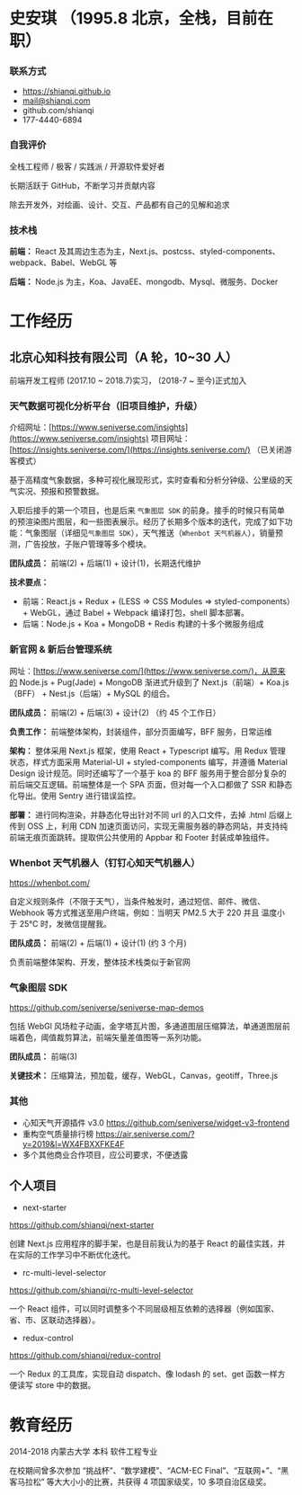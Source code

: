 # 史安琪 （1995.8 北京，全栈，目前在职）

### 联系方式

- https://shianqi.github.io
- mail@shianqi.com
- github.com/shianqi
- 177-4440-6894

### 自我评价

全栈工程师 / 极客 / 实践派 / 开源软件爱好者

长期活跃于 GitHub，不断学习并贡献内容

除去开发外，对绘画、设计、交互、产品都有自己的见解和追求

### 技术栈

**前端：** React 及其周边生态为主，Next.js、postcss、styled-components、webpack、Babel、WebGL 等

**后端：** Node.js 为主，Koa、JavaEE、mongodb、Mysql、微服务、Docker

# 工作经历

## 北京心知科技有限公司（A 轮，10~30 人）

前端开发工程师 (2017.10 ~ 2018.7)实习， (2018-7 ~ 至今)正式加入

### 天气数据可视化分析平台（旧项目维护，升级）

介绍网址：[https://www.seniverse.com/insights](https://www.seniverse.com/insights)
项目网址：[https://insights.seniverse.com/](https://insights.seniverse.com/) （已关闭游客模式）

基于高精度气象数据，多种可视化展现形式，实时查看和分析分钟级、公里级的天气实况、预报和预警数据。

入职后接手的第一个项目，也是后来 `气象图层 SDK` 的前身。接手的时候只有简单的预渲染图片图层，和一些图表展示。经历了长期多个版本的迭代，完成了如下功能：气象图层（详细见`气象图层 SDK`），天气推送（`Whenbot 天气机器人`），销量预测，广告投放，子账户管理等多个模块。

**团队成员：** 前端(2) + 后端(1) + 设计(1)，长期迭代维护

**技术要点：**

- 前端：React.js + Redux + (LESS => CSS Modules => styled-components）+ WebGL，通过 Babel + Webpack 编译打包，shell 脚本部署。
- 后端：Node.js + Koa + MongoDB + Redis 构建的十多个微服务组成

### 新官网 & 新后台管理系统

网址：[https://www.seniverse.com/](https://www.seniverse.com/)，从原来的 Node.js + Pug(Jade) + MongoDB 渐进式升级到了 Next.js（前端）+ Koa.js（BFF） + Nest.js（后端）+ MySQL 的组合。

**团队成员：** 前端(2) + 后端(3) + 设计(2) （约 45 个工作日）

**负责工作：** 前端整体架构，封装组件，部分页面编写，BFF 服务，日常运维

**架构：** 整体采用 Next.js 框架，使用 React + Typescript 编写。用 Redux 管理状态，样式方面采用 Material-UI + styled-components 编写，并遵循 Material Design 设计规范。同时还编写了一个基于 koa 的 BFF 服务用于整合部分复杂的前后端交互逻辑。前端整体是一个 SPA 页面，但对每一个入口都做了 SSR 和静态化导出。使用 Sentry 进行错误监控。

**部署：** 进行同构渲染，并静态化导出针对不同 url 的入口文件，去掉 .html 后缀上传到 OSS 上，利用 CDN 加速页面访问，实现无需服务器的静态网站，并支持纯前端无痕页面跳转。提取供公共使用的 Appbar 和 Footer 封装成单独组件。

### Whenbot 天气机器人（钉钉心知天气机器人）

https://whenbot.com/

自定义规则条件（不限于天气），当条件触发时，通过短信、邮件、微信、Webhook 等方式推送至用户终端，例如：当明天 PM2.5 大于 220 并且 温度小于 25℃ 时，发微信提醒我。

**团队成员：** 前端(2) + 后端(1) + 设计(1) (约 3 个月)

负责前端整体架构、开发，整体技术栈类似于新官网

### 气象图层 SDK

https://github.com/seniverse/seniverse-map-demos

包括 WebGl 风场粒子动画，金字塔瓦片图，多通道图层压缩算法，单通道图层前端着色，阈值裁剪算法，前端矢量差值图等一系列功能。

**团队成员：** 前端(3)

**关键技术：** 压缩算法，预加载，缓存，WebGL，Canvas，geotiff，Three.js

### 其他

- 心知天气开源插件 v3.0 https://github.com/seniverse/widget-v3-frontend
- 重构空气质量排行榜 https://air.seniverse.com/?y=2019&l=WX4FBXXFKE4F
- 多个其他商业合作项目，应公司要求，不便透露

## 个人项目

- next-starter

https://github.com/shianqi/next-starter

创建 Next.js 应用程序的脚手架，也是目前我认为的基于 React 的最佳实践，并在实际的工作学习中不断优化迭代。

- rc-multi-level-selector

https://github.com/shianqi/rc-multi-level-selector

一个 React 组件，可以同时调整多个不同层级相互依赖的选择器（例如国家、省、市、区联动选择器）。

- redux-control

https://github.com/shianqi/redux-control

一个 Redux 的工具库，实现自动 dispatch、像 lodash 的 set、get 函数一样方便读写 store 中的数据。

# 教育经历

2014-2018 内蒙古大学 本科 软件工程专业

在校期间曾多次参加 “挑战杯”、“数学建模”、“ACM-EC Final”、“互联网+”、“黑客马拉松” 等大大小小的比赛，共获得 4 项国家级奖，10 多项自治区级奖。

